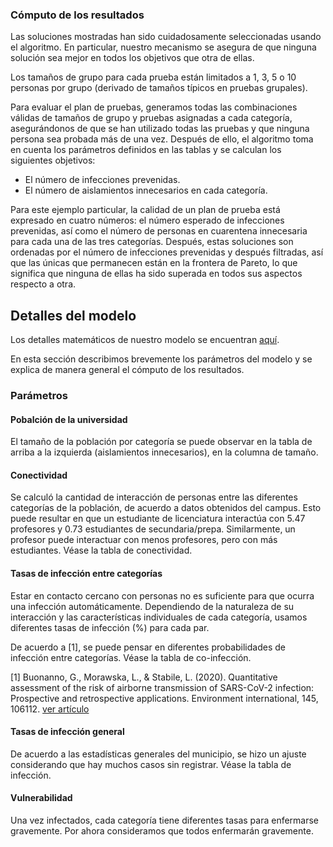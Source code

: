 ### Cómputo de los resultados
Las soluciones mostradas han sido cuidadosamente seleccionadas usando el algoritmo. En particular, nuestro mecanismo se asegura de que ninguna solución sea mejor en todos los objetivos que otra de ellas.

Los tamaños de grupo para cada prueba están limitados a 1, 3, 5 o 10 personas por grupo (derivado de tamaños típicos en pruebas grupales).

Para evaluar el plan de pruebas, generamos todas las combinaciones válidas de tamaños de grupo y pruebas asignadas a cada categoría, asegurándonos de que se han utilizado todas las pruebas y que ninguna persona sea probada más de una vez. Después de ello, el algoritmo toma en cuenta los parámetros definidos en las tablas y se calculan los siguientes objetivos:

- El número de infecciones prevenidas.
- El número de aislamientos innecesarios en cada categoría.

Para este ejemplo particular, la calidad de un plan de prueba está expresado en cuatro números: el número esperado de infecciones prevenidas, así como el número de personas en cuarentena innecesaria para cada una de las tres categorías. Después, estas soluciones son ordenadas por el número de infecciones prevenidas y después filtradas, así que las únicas que permanecen están en la frontera de Pareto, lo que significa que ninguna de ellas ha sido superada en todos sus aspectos respecto a otra.

## Detalles del modelo
Los detalles matemáticos de nuestro modelo se encuentran [aquí](assets/companion.pdf).

En esta sección describimos brevemente los parámetros del modelo y se explica de manera general el cómputo de los resultados.

### Parámetros
#### Pobalción de la universidad
El tamaño de la población por categoría se puede observar en la tabla de arriba a la izquierda (aislamientos innecesarios), en la columna de tamaño.

#### Conectividad
Se calculó la cantidad de interacción de personas entre las diferentes categorías de la población, de acuerdo a datos obtenidos del campus. Esto puede resultar en que un estudiante de licenciatura interactúa con 5.47 profesores y 0.73 estudiantes de secundaria/prepa. Similarmente, un profesor puede interactuar con menos profesores, pero con más estudiantes. Véase la tabla de conectividad.


#### Tasas de infección entre categorías
Estar en contacto cercano con personas no es suficiente para que ocurra una infección automáticamente. Dependiendo de la naturaleza de su interacción y las características individuales de cada categoría, usamos diferentes tasas de infección (%) para cada par.

De acuerdo a \[1\], se puede pensar en diferentes probabilidades de infección entre categorías. Véase la tabla de co-infección.

\[1\] Buonanno, G., Morawska, L., & Stabile, L. (2020). Quantitative assessment of the risk of airborne transmission of SARS-CoV-2 infection: Prospective and retrospective applications. Environment international, 145, 106112.  [ver artículo](https://doi.org/10.1016/j.envint.2020.106112)


#### Tasas de infección general
De acuerdo a las estadísticas generales del municipio, se hizo un ajuste considerando que hay muchos casos sin registrar. Véase la tabla de infección.

#### Vulnerabilidad
Una vez infectados, cada categoría tiene diferentes tasas para enfermarse gravemente. Por ahora consideramos que todos enfermarán gravemente.


